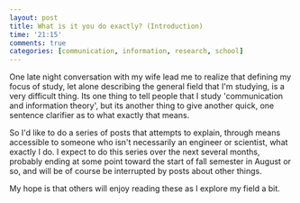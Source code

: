 ```yaml
---
layout: post
title: What is it you do exactly? (Introduction)
time: '21:15'
comments: true
categories: [communication, information, research, school]
---
```


One late night conversation with my wife lead me to realize that defining my focus of study, let alone describing the general field that I'm studying, is a very difficult thing.  Its one thing to tell people that I study 'communication and information theory', but its another thing to give another quick, one sentence clarifier as to what exactly that means.

So I'd like to do a series of posts that attempts to explain, through means accessible to someone who isn't necessarily an engineer or scientist, what exactly I do.  I expect to do this series over the next several months, probably ending at some point toward the start of fall semester in August or so, and will be of course be interrupted by posts about other things.

My hope is that others will enjoy reading these as I explore my field a bit.

